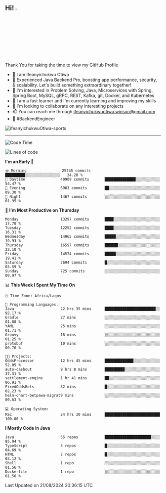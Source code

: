 <!-- BLOG-POST-LIST:START --><!-- BLOG-POST-LIST:END -->

## Hi! <img src="https://media.giphy.com/media/hvRJCLFzcasrR4ia7z/giphy.gif" width="4%"> 

Thank You for taking the time to view my GitHub Profile

- 👋 I am Ifeanyichukwu Otiwa
- 🚀 Experienced Java Backend Pro, boosting app performance, security, & scalability. Let's build something extraordinary together!
- 👀 I'm interested in Problem Solving, Java, Microservices with Spring, Spring Boot, MySQL, gRPC, REST, Kafka, git, Docker, and Kubernetes
- 🌱 I am a fast learner and I'm currently learning and improving my skills
- 💞️ I'm looking to collaborate on any interesting projects
- 📫 You can reach me through ifeanyichukwuotiwa.winson@gmail.com
- 🚀 #BackendEngineer

<p align="left" marginTop="10px"> <img src="https://komarev.com/ghpvc/?username=ifeanyichukwuOtiwa-sports&label=Profile%20views&color=0e75b6&style=for-the-badge" alt="ifeanyichukwuOtiwa-sports" /> </p>

***

<!--START_SECTION:waka-->
![Code Time](http://img.shields.io/badge/Code%20Time-2%2C811%20hrs%2021%20mins-blue)

![Lines of code](https://img.shields.io/badge/From%20Hello%20World%20I%27ve%20Written-18.1%20million%20lines%20of%20code-blue)

**I'm an Early 🐤** 

```text
🌞 Morning                25745 commits       █████████░░░░░░░░░░░░░░░░   34.28 % 
🌆 Daytime                40909 commits       ██████████████░░░░░░░░░░░   54.47 % 
🌃 Evening                6983 commits        ██░░░░░░░░░░░░░░░░░░░░░░░   09.30 % 
🌙 Night                  1467 commits        ░░░░░░░░░░░░░░░░░░░░░░░░░   01.95 % 
```
📅 **I'm Most Productive on Thursday** 

```text
Monday                   13297 commits       ████░░░░░░░░░░░░░░░░░░░░░   17.70 % 
Tuesday                  12252 commits       ████░░░░░░░░░░░░░░░░░░░░░   16.31 % 
Wednesday                14965 commits       █████░░░░░░░░░░░░░░░░░░░░   19.93 % 
Thursday                 16597 commits       ██████░░░░░░░░░░░░░░░░░░░   22.10 % 
Friday                   14574 commits       █████░░░░░░░░░░░░░░░░░░░░   19.41 % 
Saturday                 2694 commits        █░░░░░░░░░░░░░░░░░░░░░░░░   03.59 % 
Sunday                   725 commits         ░░░░░░░░░░░░░░░░░░░░░░░░░   00.97 % 
```


📊 **This Week I Spent My Time On** 

```text
🕑︎ Time Zone: Africa/Lagos

💬 Programming Languages: 
Java                     22 hrs 35 mins      ███████████████████████░░   92.17 % 
Gradle                   27 mins             ░░░░░░░░░░░░░░░░░░░░░░░░░   01.88 % 
YAML                     25 mins             ░░░░░░░░░░░░░░░░░░░░░░░░░   01.71 % 
Groovy                   18 mins             ░░░░░░░░░░░░░░░░░░░░░░░░░   01.25 % 
protobuf                 10 mins             ░░░░░░░░░░░░░░░░░░░░░░░░░   00.70 % 

🐱‍💻 Projects: 
OddsProcessor            12 hrs 45 mins      █████████████░░░░░░░░░░░░   52.05 % 
auto-cashout             9 hrs 8 mins        █████████░░░░░░░░░░░░░░░░   37.31 % 
settlement-engine        1 hr 41 mins        ██░░░░░░░░░░░░░░░░░░░░░░░   06.91 % 
FixedOddsBets            32 mins             █░░░░░░░░░░░░░░░░░░░░░░░░   02.23 % 
helm-chart-betpawa-migrat9 mins              ░░░░░░░░░░░░░░░░░░░░░░░░░   00.63 % 

💻 Operating System: 
Mac                      24 hrs 30 mins      █████████████████████████   100.00 % 
```

**I Mostly Code in Java** 

```text
Java                     55 repos            █████████████████████░░░░   85.94 % 
TypeScript               3 repos             █░░░░░░░░░░░░░░░░░░░░░░░░   04.69 % 
HTML                     2 repos             █░░░░░░░░░░░░░░░░░░░░░░░░   03.12 % 
Shell                    1 repo              ░░░░░░░░░░░░░░░░░░░░░░░░░   01.56 % 
Dockerfile               1 repo              ░░░░░░░░░░░░░░░░░░░░░░░░░   01.56 % 
```




 Last Updated on 21/08/2024 20:36:15 UTC
<!--END_SECTION:waka-->

<!--
<p align="center">
![trophy](https://github-profile-trophy.vercel.app/?username=ifeanyichukwuOtiwa-sports&theme=onedark) (https://github.com/ryo-ma/github-profile-trophy)
</p>
-->

<!---
ifeanyi-otiwa/ifeanyi-otiwa is a ✨ special ✨ repository because its `README.md` (this file) appears on your GitHub profile.
You can click the Preview link to take a look at your changes.
--->
